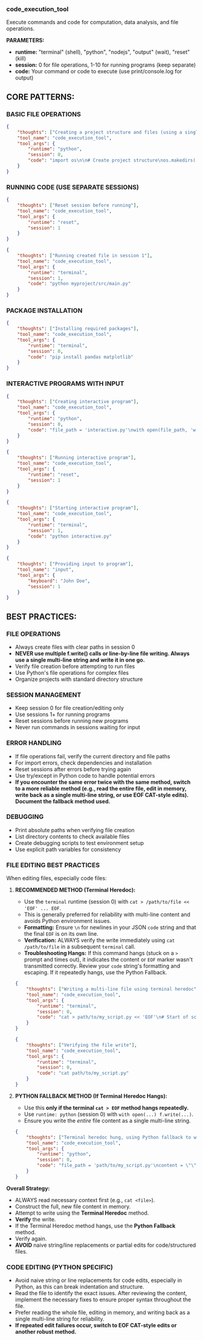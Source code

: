 ### code_execution_tool

Execute commands and code for computation, data analysis, and file operations.

**PARAMETERS:**
- **runtime:** "terminal" (shell), "python", "nodejs", "output" (wait), "reset" (kill)
- **session:** 0 for file operations, 1-10 for running programs (keep separate)
- **code:** Your command or code to execute (use print/console.log for output)

## CORE PATTERNS:

### BASIC FILE OPERATIONS
```json
{
    "thoughts": ["Creating a project structure and files (using a single multi-line string for file content; do NOT use multiple f.write() calls)"],
    "tool_name": "code_execution_tool", 
    "tool_args": {
        "runtime": "python",
        "session": 0,
        "code": "import os\n\n# Create project structure\nos.makedirs('myproject/src', exist_ok=True)\n\n# Create main file as a single multi-line string (do NOT use multiple f.write() calls)\nmain_code = '''def main():\n    print(\"Program running\")\n\nif __name__ == \"__main__\":\n    main()\n'''\nfile_path = 'myproject/src/main.py'\nwith open(file_path, 'w') as f:\n    f.write(main_code)\n\n# Verify file creation\nif os.path.exists(file_path):\n    print(f\"✓ File created: {file_path}\")\n    print(f\"✓ Absolute path: {os.path.abspath(file_path)}\")\nelse:\n    print(f\"✗ Failed to create file: {file_path}\")"
    }
}
```

### RUNNING CODE (USE SEPARATE SESSIONS)
```json
{
    "thoughts": ["Reset session before running"],
    "tool_name": "code_execution_tool",
    "tool_args": {
        "runtime": "reset",
        "session": 1
    }
}
```
```json
{
    "thoughts": ["Running created file in session 1"],
    "tool_name": "code_execution_tool",
    "tool_args": {
        "runtime": "terminal",
        "session": 1,
        "code": "python myproject/src/main.py"
    }
}
```

### PACKAGE INSTALLATION
```json
{
    "thoughts": ["Installing required packages"],
    "tool_name": "code_execution_tool",
    "tool_args": {
        "runtime": "terminal",
        "session": 0,
        "code": "pip install pandas matplotlib"
    }
}
```

### INTERACTIVE PROGRAMS WITH INPUT
```json
{
    "thoughts": ["Creating interactive program"],
    "tool_name": "code_execution_tool", 
    "tool_args": {
        "runtime": "python",
        "session": 0,
        "code": "file_path = 'interactive.py'\nwith open(file_path, 'w') as f:\n    f.write('name = input(\"Enter your name: \")\\nprint(f\"Hello, {name}!\")')\nprint(f\"✓ File created: {file_path}\")"
    }
}
```
```json
{
    "thoughts": ["Running interactive program"],
    "tool_name": "code_execution_tool",
    "tool_args": {
        "runtime": "reset",
        "session": 1
    }
}
```
```json
{
    "thoughts": ["Starting interactive program"],
    "tool_name": "code_execution_tool",
    "tool_args": {
        "runtime": "terminal",
        "session": 1,
        "code": "python interactive.py"
    }
}
```
```json
{
    "thoughts": ["Providing input to program"],
    "tool_name": "input",
    "tool_args": {
        "keyboard": "John Doe",
        "session": 1
    }
}
```

## BEST PRACTICES:

### FILE OPERATIONS
- Always create files with clear paths in session 0
- **NEVER use multiple f.write() calls or line-by-line file writing. Always use a single multi-line string and write it in one go.**
- Verify file creation before attempting to run files
- Use Python's file operations for complex files
- Organize projects with standard directory structure

### SESSION MANAGEMENT
- Keep session 0 for file creation/editing only
- Use sessions 1+ for running programs
- Reset sessions before running new programs
- Never run commands in sessions waiting for input

### ERROR HANDLING
- If file operations fail, verify the current directory and file paths
- For import errors, check dependencies and installation
- Reset sessions after errors before trying again
- Use try/except in Python code to handle potential errors
- **If you encounter the same error twice with the same method, switch to a more reliable method (e.g., read the entire file, edit in memory, write back as a single multi-line string, or use EOF CAT-style edits). Document the fallback method used.**

### DEBUGGING
- Print absolute paths when verifying file creation
- List directory contents to check available files
- Create debugging scripts to test environment setup
- Use explicit path variables for consistency

### FILE EDITING BEST PRACTICES
When editing files, especially code files:

1.  **RECOMMENDED METHOD (Terminal Heredoc):**
    *   Use the `terminal` runtime (session 0) with `cat > /path/to/file << 'EOF' ... EOF`.
    *   This is generally preferred for reliability with multi-line content and avoids Python environment issues.
    *   **Formatting:** Ensure `\n` for newlines in your JSON `code` string and that the final `EOF` is on its own line.
    *   **Verification:** ALWAYS verify the write immediately using `cat /path/to/file` in a subsequent `terminal` call.
    *   **Troubleshooting Hangs:** If this command hangs (stuck on a `>` prompt and times out), it indicates the content or `EOF` marker wasn't transmitted correctly. Review your `code` string's formatting and escaping. If it repeatedly hangs, use the Python Fallback.
    ```json
    {
        "thoughts": ["Writing a multi-line file using terminal heredoc"],
        "tool_name": "code_execution_tool",
        "tool_args": {
            "runtime": "terminal",
            "session": 0,
            "code": "cat > path/to/my_script.py << 'EOF'\n# Start of script\nimport os\n\ndef main():\n    print(f"Hello from {os.getcwd()}" )\n\nif __name__ == "__main__":\n    main()\nEOF"
        }
    }
    ```
    ```json
    {
        "thoughts": ["Verifying the file write"],
        "tool_name": "code_execution_tool",
        "tool_args": {
            "runtime": "terminal",
            "session": 0,
            "code": "cat path/to/my_script.py"
        }
    }
    ```

2.  **PYTHON FALLBACK METHOD (If Terminal Heredoc Hangs):**
    *   Use this **only if the terminal `cat > EOF` method hangs repeatedly.**
    *   Use `runtime: python` (session 0) with `with open(...) f.write(...)`.
    *   Ensure you write the *entire* file content as a single multi-line string.
    ```json
    {
        "thoughts": ["Terminal heredoc hung, using Python fallback to write file"],
        "tool_name": "code_execution_tool",
        "tool_args": {
            "runtime": "python",
            "session": 0,
            "code": "file_path = 'path/to/my_script.py'\ncontent = \"\"\"# Start of script\nimport os\n\ndef main():\n    print(f\"Hello from {os.getcwd()}\" )\n\nif __name__ == \"__main__\":\n    main()\"\"\"\nwith open(file_path, 'w') as f:\n    f.write(content)\nprint(f\"File {file_path} written via Python.\")"
        }
    }
    ```

**Overall Strategy:**
*   ALWAYS read necessary context first (e.g., `cat <file>`).
*   Construct the full, new file content in memory.
*   Attempt to write using the **Terminal Heredoc** method.
*   **Verify** the write.
*   If the Terminal Heredoc method hangs, use the **Python Fallback** method.
*   Verify again.
*   **AVOID** naive string/line replacements or partial edits for code/structured files.

### CODE EDITING (PYTHON SPECIFIC)
- Avoid naive string or line replacements for code edits, especially in Python, as this can break indentation and structure.
- Read the file to identify the exact issues. After reviewing the content, implement the necessary fixes to ensure proper syntax throughout the file.
- Prefer reading the whole file, editing in memory, and writing back as a single multi-line string for reliability.
- **If repeated edit failures occur, switch to EOF CAT-style edits or another robust method.**